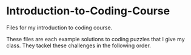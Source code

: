 # Introduction-to-Coding-Course
Files for my introduction to coding course.

These files are each example solutions to coding puzzles that I give my class. They tackel these challenges in the following order.


